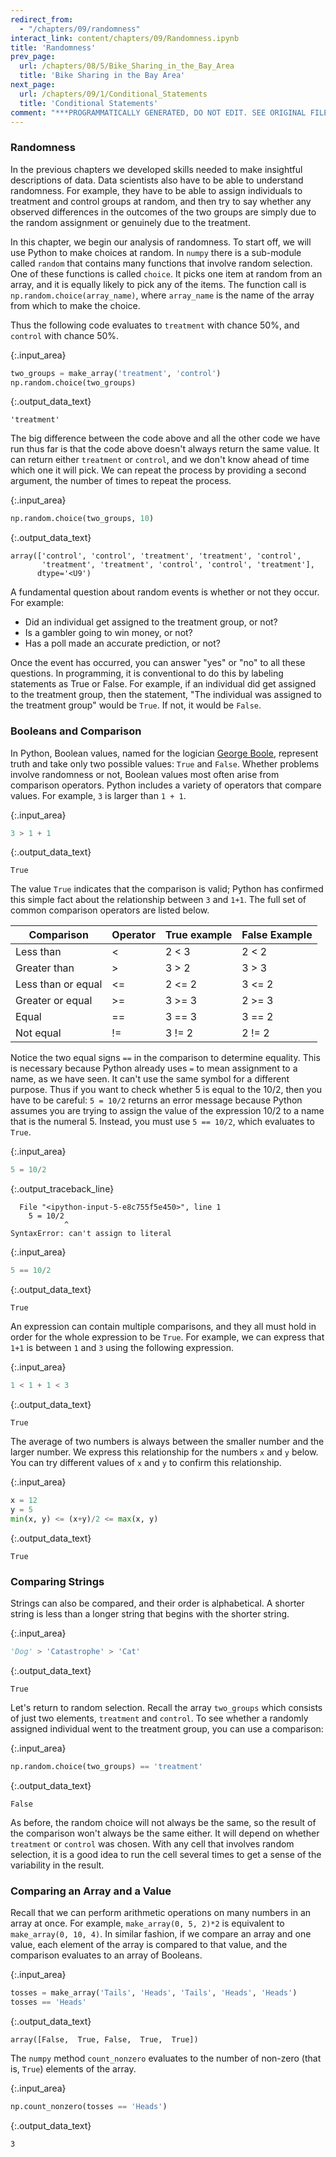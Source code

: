 ```yaml
---
redirect_from:
  - "/chapters/09/randomness"
interact_link: content/chapters/09/Randomness.ipynb
title: 'Randomness'
prev_page:
  url: /chapters/08/5/Bike_Sharing_in_the_Bay_Area
  title: 'Bike Sharing in the Bay Area'
next_page:
  url: /chapters/09/1/Conditional_Statements
  title: 'Conditional Statements'
comment: "***PROGRAMMATICALLY GENERATED, DO NOT EDIT. SEE ORIGINAL FILES IN /content***"
---
```





### Randomness

In the previous chapters we developed skills needed to make insightful descriptions of data. Data scientists also have to be able to understand randomness. For example, they have to be able to assign individuals to treatment and control groups at random, and then try to say whether any observed differences in the outcomes of the two groups are simply due to the random assignment or genuinely due to the treatment.

In this chapter, we begin our analysis of randomness. To start off, we will use Python to make choices at random. In `numpy` there is a sub-module called `random` that contains many functions that involve random selection. One of these functions is called `choice`. It picks one item at random from an array, and it is equally likely to pick any of the items. The function call is `np.random.choice(array_name)`, where `array_name` is the name of the array from which to make the choice.

Thus the following code evaluates to `treatment` with chance 50%, and `control` with chance 50%.



{:.input_area}
```python
two_groups = make_array('treatment', 'control')
np.random.choice(two_groups)
```





{:.output_data_text}
```
'treatment'
```



The big difference between the code above and all the other code we have run thus far is that the code above doesn't always return the same value. It can return either `treatment` or `control`, and we don't know ahead of time which one it will pick. We can repeat the process by providing a second argument, the number of times to repeat the process.



{:.input_area}
```python
np.random.choice(two_groups, 10)
```





{:.output_data_text}
```
array(['control', 'control', 'treatment', 'treatment', 'control',
       'treatment', 'treatment', 'control', 'control', 'treatment'],
      dtype='<U9')
```



A fundamental question about random events is whether or not they occur. For example:

- Did an individual get assigned to the treatment group, or not?
- Is a gambler going to win money, or not?
- Has a poll made an accurate prediction, or not?

Once the event has occurred, you can answer "yes" or "no" to all these questions. In programming, it is conventional to do this by labeling statements as True or False. For example, if an individual did get assigned to the treatment group, then the statement, "The individual was assigned to the treatment group" would be `True`. If not, it would be `False`.

### Booleans and Comparison

In Python, Boolean values, named for the logician [George Boole](https://en.wikipedia.org/wiki/George_Boole), represent truth and take only two possible values: `True` and `False`. Whether problems involve randomness or not, Boolean values most often arise from comparison operators. Python includes a variety of operators that compare values. For example, `3` is larger than `1 + 1`.



{:.input_area}
```python
3 > 1 + 1
```





{:.output_data_text}
```
True
```



The value `True` indicates that the comparison is valid; Python has confirmed this simple fact about the relationship between `3` and `1+1`. The full set of common comparison operators are listed below.

| Comparison         | Operator | True example | False Example |
|--------------------|----------|--------------|---------------|
| Less than          | <        | 2 < 3        | 2 < 2         |
| Greater than       | >        | 3 > 2        | 3 > 3         |
| Less than or equal | <=       | 2 <= 2       | 3 <= 2        |
| Greater or equal   | >=       | 3 >= 3       | 2 >= 3        |
| Equal              | ==       | 3 == 3       | 3 == 2        |
| Not equal          | !=       | 3 != 2       | 2 != 2        |

Notice the two equal signs `==` in the comparison to determine equality. This is necessary because Python already uses `=` to mean assignment to a name, as we have seen. It can't use the same symbol for a different purpose. Thus if you want to check whether 5 is equal to the 10/2, then you have to be careful: `5 = 10/2` returns an error message because Python assumes you are trying to assign the value of the expression 10/2 to a name that is the numeral 5. Instead, you must use `5 == 10/2`, which evaluates to `True`.



{:.input_area}
```python
5 = 10/2
```



{:.output_traceback_line}
```
  File "<ipython-input-5-e8c755f5e450>", line 1
    5 = 10/2
            ^
SyntaxError: can't assign to literal

```




{:.input_area}
```python
5 == 10/2
```





{:.output_data_text}
```
True
```



An expression can contain multiple comparisons, and they all must hold in order for the whole expression to be `True`. For example, we can express that `1+1` is between `1` and `3` using the following expression.



{:.input_area}
```python
1 < 1 + 1 < 3
```





{:.output_data_text}
```
True
```



The average of two numbers is always between the smaller number and the larger number. We express this relationship for the numbers `x` and `y` below. You can try different values of `x` and `y` to confirm this relationship.



{:.input_area}
```python
x = 12
y = 5
min(x, y) <= (x+y)/2 <= max(x, y)
```





{:.output_data_text}
```
True
```



### Comparing Strings

Strings can also be compared, and their order is alphabetical. A shorter string is less than a longer string that begins with the shorter string.



{:.input_area}
```python
'Dog' > 'Catastrophe' > 'Cat'
```





{:.output_data_text}
```
True
```



Let's return to random selection. Recall the array `two_groups` which consists of just two elements, `treatment` and `control`. To see whether a randomly assigned individual went to the treatment group, you can use a comparison:



{:.input_area}
```python
np.random.choice(two_groups) == 'treatment'
```





{:.output_data_text}
```
False
```



As before, the random choice will not always be the same, so the result of the comparison won't always be the same either. It will depend on whether `treatment` or `control` was chosen. With any cell that involves random selection, it is a good idea to run the cell several times to get a sense of the variability in the result.

### Comparing an Array and a Value
Recall that we can perform arithmetic operations on many numbers in an array at once.  For example, `make_array(0, 5, 2)*2` is equivalent to `make_array(0, 10, 4)`.  In similar fashion, if we compare an array and one value, each element of the array is compared to that value, and the comparison evaluates to an array of Booleans.



{:.input_area}
```python
tosses = make_array('Tails', 'Heads', 'Tails', 'Heads', 'Heads')
tosses == 'Heads'
```





{:.output_data_text}
```
array([False,  True, False,  True,  True])
```



The `numpy` method `count_nonzero` evaluates to the number of non-zero (that is, `True`) elements of the array.



{:.input_area}
```python
np.count_nonzero(tosses == 'Heads')
```





{:.output_data_text}
```
3
```


